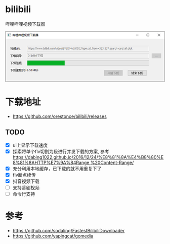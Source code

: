# bilibili
哔哩哔哩视频下载器

![screenshot.png](image/screenshot.png)

# 下载地址
* https://github.com/orestonce/bilibili/releases


## TODO
* [x] ui上显示下载速度
* [x] 探索将单个flv切割为段进行并发下载的方案, 参考 https://dabing1022.github.io/2016/12/24/%E8%81%8A%E4%B8%80%E8%81%8AHTTP%E7%9A%84Range,%20Content-Range/
* [x] 充分利用本地缓存，已下载的就不用重复下了
* [x] flv断点续传
* [x] 抖音视频下载
* [ ] 支持番剧视频
* [ ] 命令行支持

# 参考
* https://github.com/sodaling/FastestBilibiliDownloader
* https://github.com/yapingcat/gomedia
